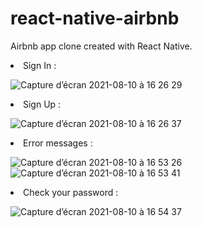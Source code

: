 # react-native-airbnb

Airbnb app clone created with React Native.  

<li>Sign In : </li>

![Capture d’écran 2021-08-10 à 16 26 29](https://user-images.githubusercontent.com/77752681/128884959-4b5a8c9c-3e17-4f65-a08d-14f6996009ee.png)

<li>Sign Up : </li>

![Capture d’écran 2021-08-10 à 16 26 37](https://user-images.githubusercontent.com/77752681/128884991-1adace8b-fb52-436e-a56c-299f83ba7bfc.png)

<li>Error messages : </li>

![Capture d’écran 2021-08-10 à 16 53 26](https://user-images.githubusercontent.com/77752681/128889848-d35fccda-48df-4003-81b2-b0706073a29e.png)
![Capture d’écran 2021-08-10 à 16 53 41](https://user-images.githubusercontent.com/77752681/128889873-7bf0933c-c5df-4a65-8dcc-91543dc5a9e4.png)

<li>Check your password : </li>

![Capture d’écran 2021-08-10 à 16 54 37](https://user-images.githubusercontent.com/77752681/128889978-2ea1864f-ffc5-4d97-8cdd-aada0d09840a.png)
